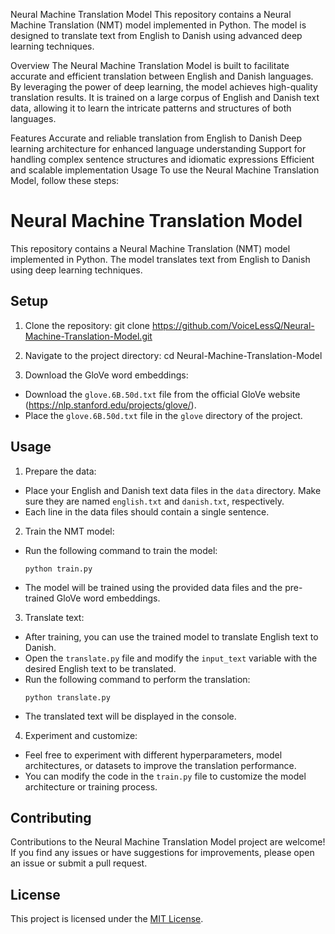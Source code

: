 Neural Machine Translation Model
This repository contains a Neural Machine Translation (NMT) model implemented in Python. The model is designed to translate text from English to Danish using advanced deep learning techniques.

Overview
The Neural Machine Translation Model is built to facilitate accurate and efficient translation between English and Danish languages. By leveraging the power of deep learning, the model achieves high-quality translation results. It is trained on a large corpus of English and Danish text data, allowing it to learn the intricate patterns and structures of both languages.

Features
Accurate and reliable translation from English to Danish
Deep learning architecture for enhanced language understanding
Support for handling complex sentence structures and idiomatic expressions
Efficient and scalable implementation
Usage
To use the Neural Machine Translation Model, follow these steps:

# Neural Machine Translation Model

This repository contains a Neural Machine Translation (NMT) model implemented in Python. The model translates text from English to Danish using deep learning techniques.

## Setup

1. Clone the repository:
git clone https://github.com/VoiceLessQ/Neural-Machine-Translation-Model.git

2. Navigate to the project directory:
cd Neural-Machine-Translation-Model


3. Download the GloVe word embeddings:
- Download the `glove.6B.50d.txt` file from the official GloVe website (https://nlp.stanford.edu/projects/glove/).
- Place the `glove.6B.50d.txt` file in the `glove` directory of the project.

## Usage

1. Prepare the data:
- Place your English and Danish text data files in the `data` directory. Make sure they are named `english.txt` and `danish.txt`, respectively.
- Each line in the data files should contain a single sentence.

2. Train the NMT model:
- Run the following command to train the model:
  ```
  python train.py
  ```
- The model will be trained using the provided data files and the pre-trained GloVe word embeddings.

3. Translate text:
- After training, you can use the trained model to translate English text to Danish.
- Open the `translate.py` file and modify the `input_text` variable with the desired English text to be translated.
- Run the following command to perform the translation:
  ```
  python translate.py
  ```
- The translated text will be displayed in the console.

4. Experiment and customize:
- Feel free to experiment with different hyperparameters, model architectures, or datasets to improve the translation performance.
- You can modify the code in the `train.py` file to customize the model architecture or training process.

## Contributing
Contributions to the Neural Machine Translation Model project are welcome! If you find any issues or have suggestions for improvements, please open an issue or submit a pull request.

## License
This project is licensed under the [MIT License](LICENSE).

